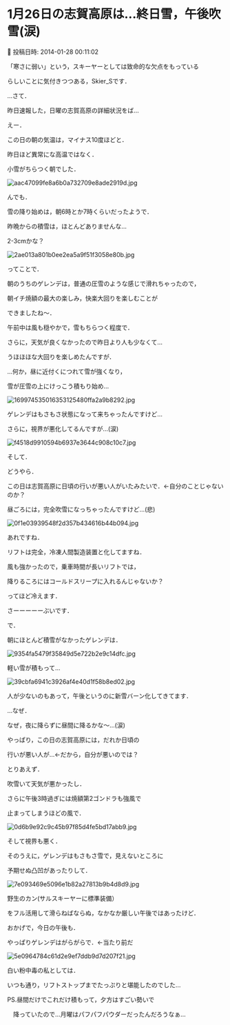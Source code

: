 # 1月26日の志賀高原は…終日雪，午後吹雪(涙)

📅 投稿日時: 2014-01-28 00:11:02

「寒さに弱い」という，スキーヤーとしては致命的な欠点をもっている


らしいことに気付きつつある，Skier_Sです．





…さて．


昨日速報した，日曜の志賀高原の詳細状況をば…





えー．


この日の朝の気温は，マイナス10度ほどと．


昨日ほど異常にな高温ではなく．


小雪がちらつく朝でした．




![aac47099fe8a6b0a732709e8ade2919d.jpg](images/aac47099fe8a6b0a732709e8ade2919d.jpg)







んでも．


雪の降り始めは，朝6時とか7時くらいだったようで．


昨晩からの積雪は，ほとんどありませんな…


2-3cmかな？




![2ae013a801b0ee2ea5a9f51f3058e80b.jpg](images/2ae013a801b0ee2ea5a9f51f3058e80b.jpg)




ってことで．


朝のうちのゲレンデは，普通の圧雪のような感じで滑れちゃったので，


朝イチ焼額の最大の楽しみ，快楽大回りを楽しむことが


できましたね～．





午前中は風も穏やかで，雪もちらつく程度で．


さらに，天気が良くなかったので昨日より人も少なくて…


うほほほな大回りを楽しめたんですが．





…何か，昼に近付くにつれて雪が強くなり，


雪が圧雪の上にけっこう積もり始め…




![169974535016353125480ffa2a9b8292.jpg](images/169974535016353125480ffa2a9b8292.jpg)




ゲレンデはもさもさ状態になって来ちゃったんですけど…





さらに，視界が悪化してるんですが…(涙)




![f4518d9910594b6937e3644c908c10c7.jpg](images/f4518d9910594b6937e3644c908c10c7.jpg)







そして．


どうやら．


この日は志賀高原に日頃の行いが悪い人がいたみたいで．←自分のことじゃないのか？


昼ごろには，完全吹雪になっちゃったんですけど…(悲)




![0f1e03939548f2d357b434616b44b094.jpg](images/0f1e03939548f2d357b434616b44b094.jpg)




あれですね．


リフトは完全，冷凍人間製造装置と化してますね．


風も強かったので，乗車時間が長いリフトでは，


降りるころにはコールドスリープに入れるんじゃないか？


ってほど冷えます．


さーーーーーぶいです．





で．


朝にほとんど積雪がなかったゲレンデは．




![9354fa5479f35849d5e722b2e9c14dfc.jpg](images/9354fa5479f35849d5e722b2e9c14dfc.jpg)




軽い雪が積もって…




![39cbfa6941c3926af4e40d1f58b8ed02.jpg](images/39cbfa6941c3926af4e40d1f58b8ed02.jpg)




人が少ないのもあって，午後というのに新雪バーン化してきてます．


…なぜ．


なぜ，夜に降らずに昼間に降るかな～…(涙)


やっぱり，この日の志賀高原には，だれか日頃の


行いが悪い人が…←だから，自分が悪いのでは？





とりあえず．


吹雪いて天気が悪かったし．


さらに午後3時過ぎには焼額第2ゴンドラも強風で


止まってしまうほどの風で．




![0d6b9e92c9c45b97f85d4fe5bd17abb9.jpg](images/0d6b9e92c9c45b97f85d4fe5bd17abb9.jpg)




そして視界も悪く．


そのうえに，ゲレンデはもさもさ雪で，見えないところに


予期せぬ凸凹があったりして．




![7e093469e5096e1b82a27813b9b4d8d9.jpg](images/7e093469e5096e1b82a27813b9b4d8d9.jpg)




野生のカン(サルスキーヤーに標準装備）


をフル活用して滑らねばならぬ，なかなか厳しい午後ではあったけど．


おかげで，今日の午後も．


やっぱりゲレンデはがらがらで．←当たり前だ

![5e0964784c61d2e9ef7ddb9d7d207f21.jpg](images/5e0964784c61d2e9ef7ddb9d7d207f21.jpg)




白い粉中毒の私としては．


いつも通り，リフトストップまでたっぷりと堪能したのでした…








PS.昼間だけでこれだけ積もって，夕方はすごい勢いで


　降っていたので…月曜はパフパフパウダーだったんだろうなぁ…
